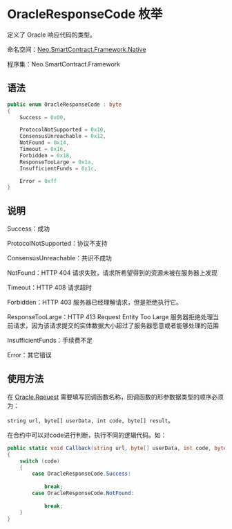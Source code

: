 # OracleResponseCode 枚举

定义了 Oracle 响应代码的类型。

命名空间：[Neo.SmartContract.Framework.Native](../native.md)

程序集：Neo.SmartContract.Framework

## 语法

```c#
public enum OracleResponseCode : byte
{
    Success = 0x00,

    ProtocolNotSupported = 0x10,
    ConsensusUnreachable = 0x12,
    NotFound = 0x14,
    Timeout = 0x16,
    Forbidden = 0x18,
    ResponseTooLarge = 0x1a,
    InsufficientFunds = 0x1c,

    Error = 0xff
}
```

## 说明

Success：成功

ProtocolNotSupported：协议不支持

ConsensusUnreachable：共识不成功

NotFound：HTTP 404 请求失败，请求所希望得到的资源未被在服务器上发现

Timeout：HTTP 408 请求超时

Forbidden：HTTP 403 服务器已经理解请求，但是拒绝执行它。

ResponseTooLarge：HTTP 413 Request Entity Too Large 服务器拒绝处理当前请求，因为该请求提交的实体数据大小超过了服务器愿意或者能够处理的范围

InsufficientFunds：手续费不足

Error：其它错误

## 使用方法

在 [Oracle.Rqeuest](Oracle/Request.md) 需要填写回调函数名称，回调函数的形参数据类型的顺序必须为：

`string url, byte[] userData, int code, byte[] result`。

在合约中可以对code进行判断，执行不同的逻辑代码。如：

```c#
public static void Callback(string url, byte[] userData, int code, byte[] result)
{
    switch (code)
    {
        case OracleResponseCode.Success: 
            
            break;
        case OracleResponseCode.NotFound: 
            
            break;
    }
}
```



